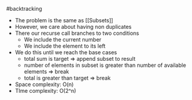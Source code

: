 #backtracking 
- The problem is the same as [[Subsets]]
- However, we care about having non duplicates
- There our recurse call branches to two conditions
	- We include the current number
	- We include the element to its left
- We do this until we reach the base cases
	- total sum is target => append subset to result
	- number of elements in subset is greater than number of available elements => break
	- total is greater than target => break
- Space complexity: O(n)
- TIme complexity: O(2^n)